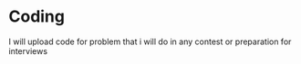 # Coding
I will upload code for problem that i will do in any contest or preparation for interviews
